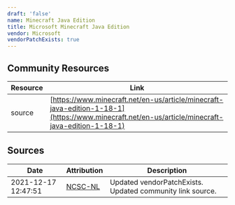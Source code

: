 ```yaml
---
draft: 'false'
name: Minecraft Java Edition
title: Microsoft Minecraft Java Edition
vendor: Microsoft
vendorPatchExists: true
---
```



## Community Resources
| Resource | Link |
| --- | --- |
| source | [https://www.minecraft.net/en-us/article/minecraft-java-edition-1-18-1](https://www.minecraft.net/en-us/article/minecraft-java-edition-1-18-1) |


## Sources
| Date | Attribution | Description |
| --- | --- | --- |
| 2021-12-17 12:47:51 | [NCSC-NL](https://github.com/NCSC-NL/log4shell/blob/main/software/README.md) | Updated vendorPatchExists. Updated community link source.  |
